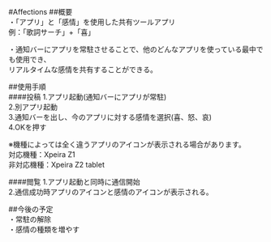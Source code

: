#Affections
##概要  
・「アプリ」と「感情」を使用した共有ツールアプリ  
例：「歌詞サーチ」+「喜」  

・通知バーにアプリを常駐させることで、他のどんなアプリを使っている最中でも使用でき、  
	リアルタイムな感情を共有することができる。
  
##使用手順  
####投稿
1.アプリ起動(通知バーにアプリが常駐)  
2.別アプリ起動  
3.通知バーを出し、今のアプリに対する感情を選択(喜、怒、哀)  
4.OKを押す  

※機種によっては全く違うアプリのアイコンが表示される場合があります。  
対応機種：Xpeira Z1  
非対応機種：Xpeira Z2 tablet

####閲覧
1.アプリ起動と同時に通信開始  
2.通信成功時アプリのアイコンと感情のアイコンが表示される。  


##今後の予定  
・常駐の解除  
・感情の種類を増やす  
